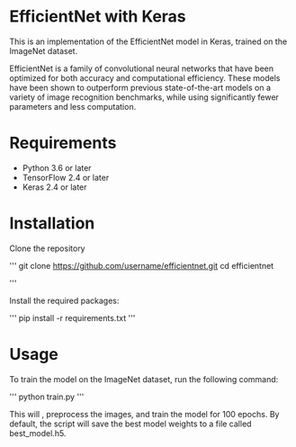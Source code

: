 # EfficientNet with Keras

This is an implementation of the EfficientNet model in Keras, trained on the ImageNet dataset.

EfficientNet is a family of convolutional neural networks that have been optimized for both accuracy and computational efficiency. These models have been shown to outperform previous state-of-the-art models on a variety of image recognition benchmarks, while using significantly fewer parameters and less computation.

# Requirements
* Python 3.6 or later
* TensorFlow 2.4 or later
* Keras 2.4 or later

# Installation

Clone the repository

'''
git clone https://github.com/username/efficientnet.git
cd efficientnet

'''

Install the required packages:

'''
pip install -r requirements.txt
'''

# Usage

To train the model on the ImageNet dataset, run the following command:

'''
python train.py
'''

This will , preprocess the images, and train the model for 100 epochs. By default, the script will save the best model weights to a file called best_model.h5.
